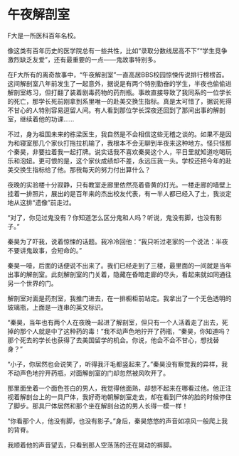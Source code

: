 # 午夜解剖室

F大是一所医科百年名校。 

像这类有百年历史的医学院总有一些共性，比如“录取分数线居高不下”“学生竞争激烈缺乏友爱”，还有最重要的一点——鬼故事特别多。 

在F大所有的离奇故事中，“午夜解剖室”一直高居BBS校园惊悚传说排行榜榜首。这间解剖室八年前发生了一起意外，据说是有两个特别勤奋的学生，半夜也偷偷进解剖室练习，但打翻了装着剧毒药物的药剂瓶。事故直接导致了我同系的一位学长的死亡，那学长死前刚拿到系里唯一的赴美交换生指标。真是太可惜了，据说死得不甘心的人特别容易逗留人间。有人看到那位学长深夜还回到了那间出事的解剖室，继续着他的功课…… 

不过，身为祖国未来的栋梁医生，我自然是不会相信这些无稽之谈的。如果不是因为和寝室那几个家伙打拖拉机输了，我根本不会无聊到半夜来这种地方。怪只怪那个秦昊，非要拉着我一起打牌。说实话我不喜欢秦昊这个人，平日里就知道吃喝玩乐和泡妞。更可恨的是，这个家伙成绩却不差，永远压我一头。学校还把今年的赴美交换生指标给了他。那我每天的努力付出算什么？ 

夜晚的实验楼十分寂静，只有教室走廊里依然亮着昏黄的灯光。一楼走廊的墙壁上挂着一排照片，展出的是百年来的杰出校友代表，有一半人都已经入了土，我淡定地从这排“遗像”前走过。 

“对了，你见过鬼没有？你知道怎么区分鬼和人吗？听说，鬼没有脚，也没有影子。” 

秦昊为了吓我，说着惊悚的话题。我冷冷回他：“我只听过老家的一个说法：半夜不要讲鬼故事，会短命的。” 

秦昊一噎，后面的话便说不出来了。我们已经走到了三楼，最里面的一间就是当年出事的解剖室。此刻解剖室的门关着，隐藏在昏暗走廊的尽头，看起来就如同通往另一个世界的门。 

解剖室对面是药剂室，我推门进去，在一排橱柜前站定。我拿出了一个无色透明的玻璃瓶，上面是一连串的英文标识。 

“秦昊，当年也有两个人在夜晚一起进了解剖室，但只有一个人活着走了出去，死掉的那个人就是中了这种药的毒！”我不动声色地拧开了药瓶，“秦昊，你知道吗？那个死去的学长也获得了去美国留学的机会。你说，他会不会不甘心，想找替身？” 

“小子，你居然也会说笑了，听得我汗毛都竖起来了。”秦昊没有察觉我的异样，我不动声色地拧开药瓶，对面解剖室的门却忽然被风吹开了。 

那里面坐着一个面色苍白的男人，我觉得他面熟，却想不起来在哪看过他。他正注视着解剖台上的一具尸体，我好奇地朝解剖室走去，却在看到尸体的脸的时候停住了脚步。那具尸体居然和那个坐在解剖台边的男人长得一模一样！ 

“你看那个人，他没有脚，也没有影子。”身后，秦昊悠悠的声音如凉风一般爬上我的背脊。 

我顺着他的声音望去，只看到那人空荡荡的还在晃动的裤脚。